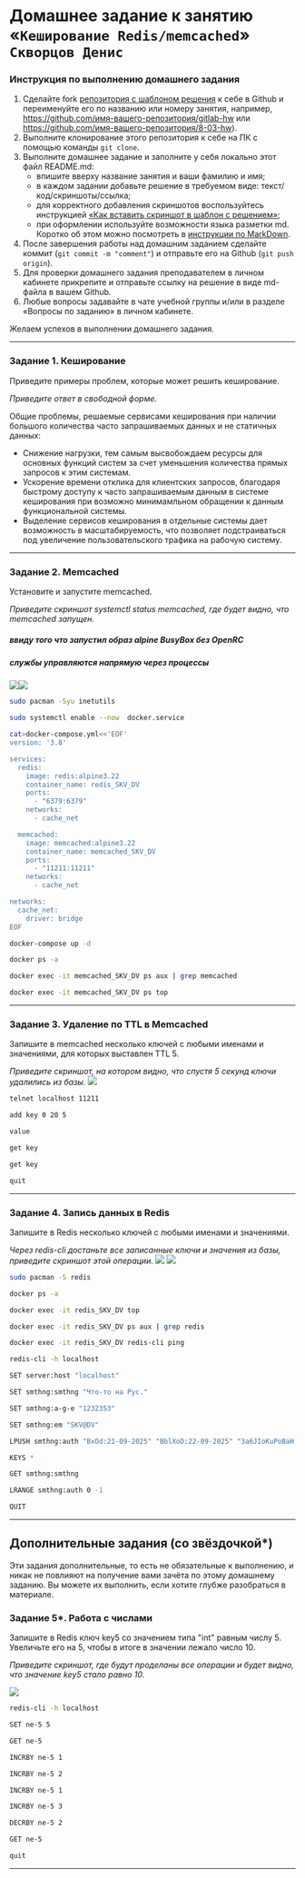 # Домашнее задание к занятию «`Кеширование Redis/memcached`» `Скворцов Денис`

### Инструкция по выполнению домашнего задания

1. Сделайте fork [репозитория c шаблоном решения](https://github.com/netology-code/sys-pattern-homework) к себе в Github и переименуйте его по названию или номеру занятия, например, https://github.com/имя-вашего-репозитория/gitlab-hw или https://github.com/имя-вашего-репозитория/8-03-hw).
2. Выполните клонирование этого репозитория к себе на ПК с помощью команды `git clone`.
3. Выполните домашнее задание и заполните у себя локально этот файл README.md:
   - впишите вверху название занятия и ваши фамилию и имя;
   - в каждом задании добавьте решение в требуемом виде: текст/код/скриншоты/ссылка;
   - для корректного добавления скриншотов воспользуйтесь инструкцией [«Как вставить скриншот в шаблон с решением»](https://github.com/netology-code/sys-pattern-homework/blob/main/screen-instruction.md);
   - при оформлении используйте возможности языка разметки md. Коротко об этом можно посмотреть в [инструкции по MarkDown](https://github.com/netology-code/sys-pattern-homework/blob/main/md-instruction.md).
4. После завершения работы над домашним заданием сделайте коммит (`git commit -m "comment"`) и отправьте его на Github (`git push origin`).
5. Для проверки домашнего задания преподавателем в личном кабинете прикрепите и отправьте ссылку на решение в виде md-файла в вашем Github.
6. Любые вопросы задавайте в чате учебной группы и/или в разделе «Вопросы по заданию» в личном кабинете.

Желаем успехов в выполнении домашнего задания.

---

### Задание 1. Кеширование 

Приведите примеры проблем, которые может решить кеширование. 

*Приведите ответ в свободной форме.*

Общие проблемы, решаемые сервисами кеширования при наличии большого количества часто запрашиваемых данных и не статичных данных:
* Снижение нагрузки, тем самым высвобождаем ресурсы для основных функций систем за счет уменьшения количества прямых запросов к этим системам. 
* Ускорение времени отклика для клиентских запросов, благодаря быстрому доступу к часто запрашиваемым данным в системе кеширования при возможно минимамльном обращении к данным функциональной системы.
* Выделение сервисов кеширования в отдельные системы дает возможность в масштабируемость, что позволяет подстраиваться под увеличение пользовательского трафика на рабочую систему.
---

### Задание 2. Memcached

Установите и запустите memcached.

*Приведите скриншот systemctl status memcached, где будет видно, что memcached запущен.*

##### ввиду того что запустил образ alpine BusyBox без OpenRC 
##### службы управляются напрямую через процессы
![](./img/1.png)![](./img/2.png)
```bash
sudo pacman -Syu inetutils

sudo systemctl enable --now  docker.service

cat>docker-compose.yml<<'EOF'
version: '3.8'

services:
  redis:
    image: redis:alpine3.22
    container_name: redis_SKV_DV
    ports:
      - "6379:6379"
    networks:
      - cache_net

  memcached:
    image: memcached:alpine3.22
    container_name: memcached_SKV_DV
    ports:
      - "11211:11211"
    networks:
      - cache_net

networks:
  cache_net:
    driver: bridge
EOF

docker-compose up -d

docker ps -a

docker exec -it memcached_SKV_DV ps aux | grep memcached

docker exec -it memcached_SKV_DV ps top
```

---

### Задание 3. Удаление по TTL в Memcached

Запишите в memcached несколько ключей с любыми именами и значениями, для которых выставлен TTL 5. 

*Приведите скриншот, на котором видно, что спустя 5 секунд ключи удалились из базы.*
![](./img/3.png)

```bash
telnet localhost 11211

add key 0 20 5

value

get key

get key

quit
```

---

### Задание 4. Запись данных в Redis

Запишите в Redis несколько ключей с любыми именами и значениями. 

*Через redis-cli достаньте все записанные ключи и значения из базы, приведите скриншот этой операции.*
![](./img/4.png) ![](./img/5.png)

```bash
sudo pacman -S redis

docker ps -a

docker exec -it redis_SKV_DV top

docker exec -it redis_SKV_DV ps aux | grep redis

docker exec -it redis_SKV_DV redis-cli ping

redis-cli -h localhost

SET server:host "localhost"

SET smthng:smthng "Что-то на Рус."

SET smthng:a-g-e "1232353"

SET smthng:em "SKV@DV"

LPUSH smthng:auth "BxOd:21-09-2025" "BblXoD:22-09-2025" "3a6JIoKuPoBaH:23-09-2025"

KEYS *

GET smthng:smthng

LRANGE smthng:auth 0 -1

QUIT
```
---

## Дополнительные задания (со звёздочкой*)
Эти задания дополнительные, то есть не обязательные к выполнению, и никак не повлияют на получение вами зачёта по этому домашнему заданию. Вы можете их выполнить, если хотите глубже разобраться в материале.

### Задание 5*. Работа с числами 

Запишите в Redis ключ key5 со значением типа "int" равным числу 5. Увеличьте его на 5, чтобы в итоге в значении лежало число 10.  

*Приведите скриншот, где будут проделаны все операции и будет видно, что значение key5 стало равно 10.*

![](./img/6.png)
```bash
redis-cli -h localhost

SET ne-5 5

GET ne-5

INCRBY ne-5 1

INCRBY ne-5 2

INCRBY ne-5 1

INCRBY ne-5 3

DECRBY ne-5 2

GET ne-5

quit
```
---